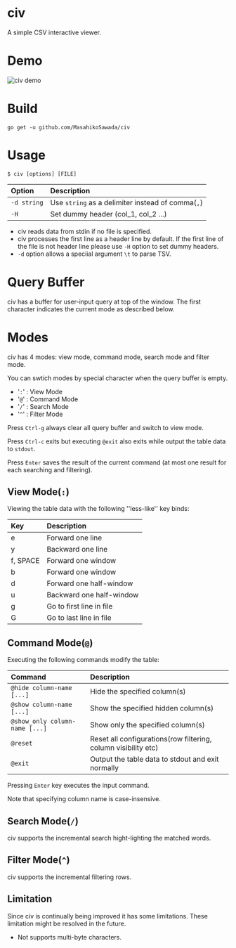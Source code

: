 # civ

A simple CSV interactive viewer.

# Demo

![civ demo](https://github.com/MasahikoSawada/masahikosawada.github.io/raw/master/images/civ.gif)

# Build

```
go get -u github.com/MasahikoSawada/civ
```

# Usage

```
$ civ [options] [FILE]
```

| Option      | Description                                       |
|:------------|:--------------------------------------------------|
| `-d string` | Use `string` as a delimiter instead of comma(`,`) |
|`-H`         | Set dummy header (col_1, col_2 ...)|

* civ reads data from stdin if no file is specified.
* civ processes the first line as a header line by default. If the first line of the file is not header line please use `-H` option to set dummy headers.
* `-d` option allows a speciial argument `\t` to parse TSV.

# Query Buffer

civ has a buffer for user-input query at top of the window. The first character indicates the current mode as described below.

# Modes

civ has 4 modes: view mode, command mode, search mode and filter mode.

You can swtich modes by special character when the query buffer is empty.

* '`:`' : View Mode
* '`@`' : Command Mode
* '`/`' : Search Mode
* '`^`' : Filter Mode

Press `Ctrl-g` always clear all query buffer and switch to view mode.

Press `Ctrl-c` exits but executing `@exit` also exits while output the table data to `stdout`.

Press `Enter` saves the result of the current command (at most one result for each searching and filtering).

## View Mode(`:`)

Viewing the table data with the following ''less-like'' key binds:

|Key|Description|
|:---|:-----------|
|e|Forward one line|
|y|Backward one line|
|f, SPACE|Forward one window|
|b|Forward one window|
|d|Forward one half-window|
|u|Backward one half-window|
|g|Go to first line in file|
|G|Go to last line in file|

## Command Mode(`@`)

Executing the following commands modify the table:

|Command|Description|
|:------|:----------|
|`@hide column-name [...]`|Hide the specified column(s)|
|`@show column-name [...]`|Show the specified hidden column(s)|
|`@show_only column-name [...]`|Show only the specified column(s)|
|`@reset`|Reset all configurations(row filtering, column visibility etc)|
|`@exit`|Output the table data to stdout and exit normally|

Pressing `Enter` key executes the input command.

Note that specifying column name is case-insensive.

## Search Mode(`/`)

civ supports the incremental search hight-lighting the matched words.

## Filter Mode(`^`)

civ supports the incremental filtering rows.

## Limitation

Since civ is continually being improved it has some limitations. These limitation might be resolved in the future.

* Not supports multi-byte characters.
